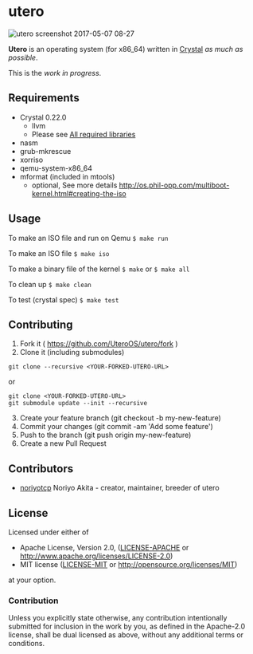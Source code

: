 # utero
![utero screenshot 2017-05-07 08-27](https://cloud.githubusercontent.com/assets/5820754/25776642/1111e0a0-32ff-11e7-9996-eb4e93755001.gif)

**Utero** is an operating system (for x86_64) written in [Crystal](https://crystal-lang.org/) *as much as possible*.

This is the *work in progress*.

## Requirements

* Crystal 0.22.0
  * llvm
  * Please see [All required libraries](https://github.com/crystal-lang/crystal/wiki/All-required-libraries)
* nasm
* grub-mkrescue
* xorriso
* qemu-system-x86_64
* mformat (included in mtools)
  * optional, See more details http://os.phil-opp.com/multiboot-kernel.html#creating-the-iso

## Usage
To make an ISO file and run on Qemu
``$ make run``

To make an ISO file
``$ make iso``

To make a binary file of the kernel
``$ make`` or ``$ make all``

To clean up
``$ make clean``

To test (crystal spec)
``$ make test``

## Contributing

1. Fork it ( https://github.com/UteroOS/utero/fork )
2. Clone it (including submodules)

  ```
  git clone --recursive <YOUR-FORKED-UTERO-URL>
  ```

  or

  ```
  git clone <YOUR-FORKED-UTERO-URL>
  git submodule update --init --recursive
  ```

3. Create your feature branch (git checkout -b my-new-feature)
4. Commit your changes (git commit -am 'Add some feature')
5. Push to the branch (git push origin my-new-feature)
6. Create a new Pull Request

## Contributors

- [noriyotcp](https://github.com/noriyotcp) Noriyo Akita - creator, maintainer, breeder of utero

## License

Licensed under either of

 * Apache License, Version 2.0, ([LICENSE-APACHE](LICENSE-APACHE) or http://www.apache.org/licenses/LICENSE-2.0)
 * MIT license ([LICENSE-MIT](LICENSE-MIT) or http://opensource.org/licenses/MIT)

at your option.

### Contribution

Unless you explicitly state otherwise, any contribution intentionally submitted
for inclusion in the work by you, as defined in the Apache-2.0 license, shall be dual licensed as above, without any
additional terms or conditions.
